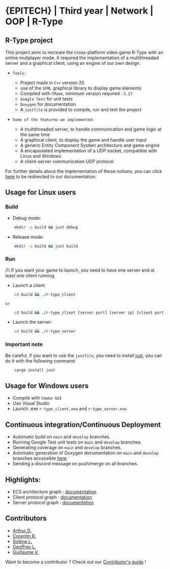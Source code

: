 # {EPITECH} | Third year | Network | OOP | R-Type

## R-Type project

This project aims to recreate the cross-platform video game R-Type with an online mutiplayer mode.
It required the implementation of a multithreaded server and a graphical client, using an engine of our own design.

- `Tools:`
    - Project made in `C++` version 20
    - use of the `SFML` graphical library to display game elements
    - Compiled with `CMake`, minimum version required : `3.17`
    - `Google Test` for unit tests
    - `Doxygen` for documentation
    - A `justfile` is provided to compile, run and test the project


- `Some of the features we implemented:`
    - A multithreaded server, to handle communication and game logic at the same time
    - A graphical client, to display the game and handle user input
    - A generic Entity Component System architecture and game engine
    - A encapsulated implementation of a UDP socket, compatible with Linux and Windows
    - A client-server communication UDP protocol

For further details about the implementation of these notions, you can click [here](https://arthurtakase.github.io/R-Type/) to be redirected to our documentation.

## Usage for Linux users

### Build
- Debug mode:

```bash
    mkdir -p build && just debug
```

- Release mode:

```bash
    mkdir -p build && just build
```

### Run

/!\ If you want your game to launch, you need to have one server and at least one client running.

- Launch a client:

```bash
    cd build && ./r-type_client
```
    or
```bash
    cd build && ./r-type_client [server port] [server ip] [client port]
```

- Launch the server:

```bash
    cd build && ./r-type_server
```

### Important note
Be careful, if you want to use the `justfile`, you need to install [just](https://just.systems/man/en/), you can do it with the following command:
```bash
    cargo install just
```

## Usage for Windows users

* Compile with `Cmake GUI`
* Use Visual Studio
* Launch .exe `r-type_client.exe` and `r-type_server.exe`

## Continuous integration/Continuous Deployment

* Automatic build on `main` and `develop` branches.
* Running Google Test unit tests on `main` and `develop` branches.
* Generating coverage on `main` and `develop` branches.
* Automatic generation of Doxygen documentation on `main` and `develop` branches accessible [here](!!!!!!d;q:d;q!d).
* Sending a discord message on push/merge on all branches.

## Highlights:

- ECS architecture graph : [documentation](docs/ECS.md)
- Client protocol graph : [documentation](docs/ClientProtocol.md)
- Server protocol graph : [documentation](docs/ServerProtocol.md)

## Contributors

* [Arthur D.](https://github.com/ArthurTakase)
* [Corentin R.](https://github.com/roy-corentin)
* [Solène L.](https://github.com/slefeu)
* [Geoffrey L.](https://github.com/GeoffreyLabruyere)
* [Guillaume V.](https://github.com/GuillaumeVernizeau)

Want to become a contributor ? Check out our [Contributor's guide](docs/Contributor.md) !